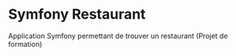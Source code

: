 # Symfony Restaurant



Application Symfony permettant de trouver un restaurant (Projet de formation)
